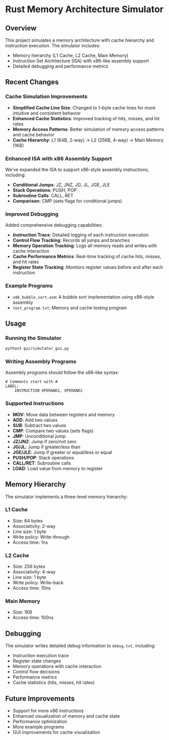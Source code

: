 # Rust Memory Architecture Simulator

## Overview
This project simulates a memory architecture with cache hierarchy and instruction execution. The simulator includes:

- Memory hierarchy (L1 Cache, L2 Cache, Main Memory)
- Instruction Set Architecture (ISA) with x86-like assembly support
- Detailed debugging and performance metrics

## Recent Changes

### Cache Simulation Improvements
- **Simplified Cache Line Size**: Changed to 1-byte cache lines for more intuitive and consistent behavior
- **Enhanced Cache Statistics**: Improved tracking of hits, misses, and hit rates
- **Memory Access Patterns**: Better simulation of memory access patterns and cache behavior
- **Cache Hierarchy**: L1 (64B, 2-way) → L2 (256B, 4-way) → Main Memory (1KB)

### Enhanced ISA with x86 Assembly Support
We've expanded the ISA to support x86-style assembly instructions, including:

- **Conditional Jumps**: JZ, JNZ, JG, JL, JGE, JLE
- **Stack Operations**: PUSH, POP
- **Subroutine Calls**: CALL, RET
- **Comparison**: CMP (sets flags for conditional jumps)

### Improved Debugging
Added comprehensive debugging capabilities:

- **Instruction Trace**: Detailed logging of each instruction execution
- **Control Flow Tracking**: Records all jumps and branches
- **Memory Operation Tracking**: Logs all memory reads and writes with cache interaction
- **Cache Performance Metrics**: Real-time tracking of cache hits, misses, and hit rates
- **Register State Tracking**: Monitors register values before and after each instruction

### Example Programs
- `x86_bubble_sort.asm`: A bubble sort implementation using x86-style assembly
- `test_program.txt`: Memory and cache testing program

## Usage

### Running the Simulator
```bash
python3 gui/simulator_gui.py
```

### Writing Assembly Programs
Assembly programs should follow the x86-like syntax:

```
# Comments start with #
LABEL:
    INSTRUCTION OPERAND1, OPERAND2
```

### Supported Instructions
- **MOV**: Move data between registers and memory
- **ADD**: Add two values
- **SUB**: Subtract two values
- **CMP**: Compare two values (sets flags)
- **JMP**: Unconditional jump
- **JZ/JNZ**: Jump if zero/not zero
- **JG/JL**: Jump if greater/less than
- **JGE/JLE**: Jump if greater or equal/less or equal
- **PUSH/POP**: Stack operations
- **CALL/RET**: Subroutine calls
- **LOAD**: Load value from memory to register

## Memory Hierarchy
The simulator implements a three-level memory hierarchy:

### L1 Cache
- Size: 64 bytes
- Associativity: 2-way
- Line size: 1 byte
- Write policy: Write-through
- Access time: 1ns

### L2 Cache
- Size: 256 bytes
- Associativity: 4-way
- Line size: 1 byte
- Write policy: Write-back
- Access time: 10ns

### Main Memory
- Size: 1KB
- Access time: 100ns

## Debugging
The simulator writes detailed debug information to `debug.txt`, including:

- Instruction execution trace
- Register state changes
- Memory operations with cache interaction
- Control flow decisions
- Performance metrics
- Cache statistics (hits, misses, hit rates)

## Future Improvements
- Support for more x86 instructions
- Enhanced visualization of memory and cache state
- Performance optimization
- More example programs
- GUI improvements for cache visualization
